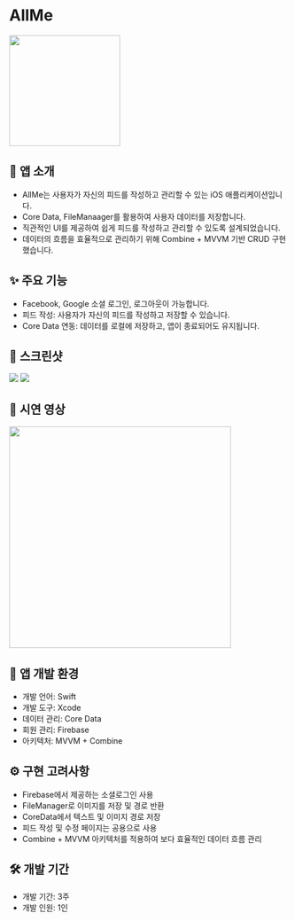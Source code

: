 # AllMe

<img src="https://github.com/user-attachments/assets/3f4e8266-aec8-4972-b271-320f4306206b" width="200" height="200"/>

## 📌 앱 소개
  - AllMe는 사용자가 자신의 피드를 작성하고 관리할 수 있는 iOS 애플리케이션입니다.
  - Core Data, FileManaager를 활용하여 사용자 데이터를 저장합니다.
  - 직관적인 UI를 제공하여 쉽게 피드를 작성하고 관리할 수 있도록 설계되었습니다.
  - 데이터의 흐름을 효율적으로 관리하기 위해 Combine + MVVM 기반 CRUD 구현했습니다.



## ✨ 주요 기능
  - Facebook, Google 소셜 로그인, 로그아웃이 가능합니다.
  - 피드 작성: 사용자가 자신의 피드를 작성하고 저장할 수 있습니다.
  - Core Data 연동: 데이터를 로컬에 저장하고, 앱이 종료되어도 유지됩니다.



## 📸 스크린샷
<img src="https://github.com/user-attachments/assets/96eeddf7-f0be-4948-a900-b9156d7f0f99"/>
<img src="https://github.com/user-attachments/assets/644eda4d-72b4-4827-ae23-4fbd24747412"/>



## 🎥 시연 영상
<img src="https://github.com/user-attachments/assets/e223cd83-ea6d-41cb-b8af-847f905de235" height="400"/>


## 🔧 앱 개발 환경
- 개발 언어: Swift
- 개발 도구: Xcode
- 데이터 관리: Core Data
- 회원 관리: Firebase
- 아키텍처: MVVM + Combine


## ⚙️ 구현 고려사항
- Firebase에서 제공하는 소셜로그인 사용
- FileManager로 이미지를 저장 및 경로 반환
- CoreData에서 텍스트 및 이미지 경로 저장
- 피드 작성 및 수정 페이지는 공용으로 사용
- Combine + MVVM 아키텍처를 적용하여 보다 효율적인 데이터 흐름 관리



## 🛠 개발 기간
- 개발 기간: 3주
- 개발 인원: 1인




